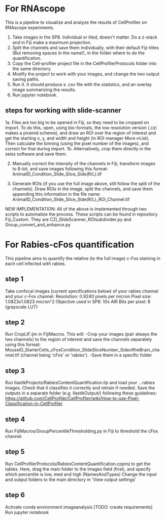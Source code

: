 # For RNAscope
This is a pipeline to visualize and analyze the results of CellProfiler on RNAscope experiments.

1. Take images in the SP8. Individual or tiled, doesn't matter. Do a z-stack and in Fiji make a maximum projection.
2. Split the channels and save them individually, with their default Fiji-titles (But removing spaces in the name!), in the folder where to do the quantification.
3. Copy the Cell-profiler project file in the CellProfilerProtocols folder into the same directory.
4. Modify the project to work with your images, and change the two output saving paths.
5. Run it. It should produce a .csv file with the statistics, and an overlay image summarizing the results.
6. Run jupyter notebook.

## steps for working with slide-scanner
1a. Files are too big to be opened in Fiji, so they need to be cropped on import. To do this, open, using bio-formats, the low resolution version (.czi makes a piramid scheme), and draw an ROI over the region of interest and get the starting x, y, and width and height (in ROI manager More->List). Then calculate the binning (using the pixel number of the images), and correct for that during import.
1b. Alternatively, crop them directly in the zeiss software and save them.

2. Manually correct the intensity of the channels in Fiji, transform images to 8-bit, and save images following this format: AnimalID_Condition_Slide_Slice_Side(R/L).tif

3. Generate ROIs (if you use the full image above, still follow the split of the channels). Draw ROIs in the image, split the channels, and save them appending this information in the file name:
AnimalID_Condition_Slide_Slice_Side(R/L)_ROI_Channel.tif

NEW IMPLEMENTATION:
All of the above is implemented through two scripts to automatize the process. 
These scripts can be found in repository Fiji_Custom.
They are CZI_SlideScanner_ROIsubdivider.py and Group_convert_and_enhance.py

# For Rabies-cFos quantification
This pipeline aims to quantify the relative (to the full image) c-Fos staining in each cell infected with rabies.
## step 1
Take confocal images (current specifications below) of your rabies channel and your c-Fos channel.
Resolution:  0.9240 pixels per micron
Pixel size: 1.0823x1.0823 micron^2
Objective used in SP8: 10x AIR
Bits per pixel: 8 (grayscale LUT)
## step 2
Run CropLIF.ijm in FijiMacros. This will:
-Crop your images (pair always the two channels) to the region of interest and save the channels separately using this format:
MouseID_StarterCells_cFosCondition_SlideSliceNumber_SideoftheBrain_channel.tif (channel being 'cFos' or 'rabies').
-Save them in a specific folder
## step 3
Run IlastikProjects/RabiesContentQuantification.ilp and load your ...rabies images. Check that it classifies it correctly and retrain if needed. Save the outputs in a separate folder (e.g. IlastikOutput/) following these guidelines: https://github.com/CellProfiler/CellProfiler/wiki/How-to-use-Pixel-Classification-in-CellProfiler
## step 4
Run FijiMacros/GroupPercentileThresholding.py in Fiji to threshold the cFos channel.
## step 5
Run CellProfilerProtocols/RabiesContentQuantification.cpproj to get the tables.
Here, drag the main folder to the Images field (first), and specify which percentile is low, med and high (NamesAndTypes)
Change the input and output folders to the main directory in 'View output settings'
## step 6
Activate conda environment imageanalysis [TODO: create requirements]
Run jupyter notebook
